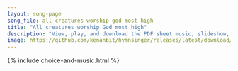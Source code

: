 ```yaml
---
layout: song-page
song_file: all-creatures-worship-god-most-high
title: "All creatures worship God most high"
description: "View, play, and download the PDF sheet music, slideshow, and audio. Lyrics: All creatures, worship God most high, lift up your voice in earth and sky,    alleluia, alleluia!  Thou burning sun with golden beam, thou silver moon... english christian 4part chords"
image: https://github.com/kenanbit/hymnsinger/releases/latest/download/all-creatures-worship-god-most-high-trad.png
---
```


{% include choice-and-music.html %}